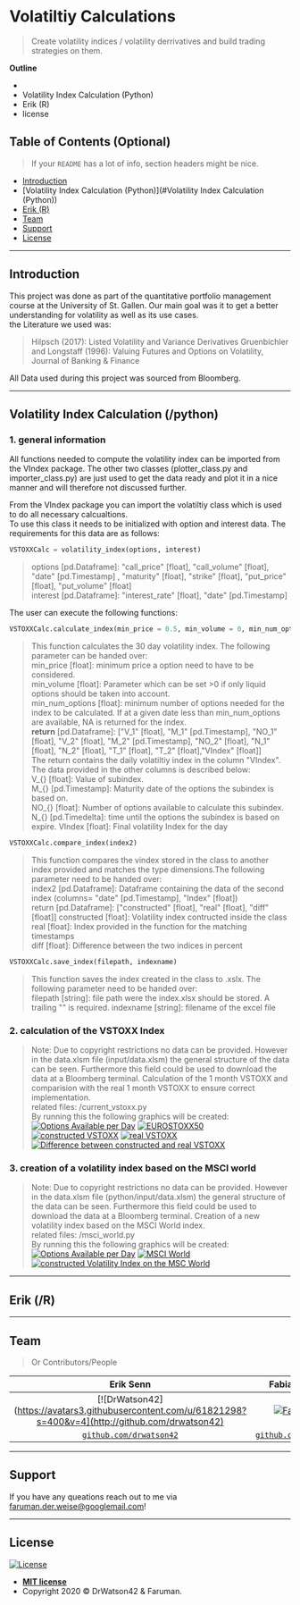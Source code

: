 # Volatiltiy Calculations

> Create volatility indices / volatility derrivatives and build trading strategies on them.

**Outline**

- 
- Volatility Index Calculation (Python)
- Erik (R)
- license

## Table of Contents (Optional)

> If your `README` has a lot of info, section headers might be nice.

- [Introduction](#Introduction)
- [Volatility Index Calculation (Python)](#Volatility Index Calculation (Python))
- [Erik (R)](#Erik (R))
- [Team](#team)
- [Support](#support)
- [License](#license)


---

## Introduction
This project was done as part of the quantitative portfolio management course at the University of St. Gallen. Our main goal was it to get a better understanding for volatility as well as its use cases.<br>
the Literature we used was:<br>
>Hilpsch (2017): Listed Volatility and Variance Derivatives
>Gruenbichler and Longstaff (1996): Valuing Futures and Options on Volatility, Journal of Banking & Finance

All Data used during this project was sourced from Bloomberg.

---

## Volatility Index Calculation (/python)

### 1. general information
All functions needed to compute the volatility index can be imported from the VIndex package. The other two classes (plotter_class.py and importer_class.py) are just used to get the data ready and plot it in a nice manner and will therefore not discussed further.<br>

From the VIndex package you can import the volatiltiy class which is used to do all necessary calcualtions. <br>
To use this class it needs to be initialized with option and interest data. The requirements for this data are as follows:<br>

```python
VSTOXXCalc = volatility_index(options, interest)
```
>options [pd.Dataframe]: "call_price" [float], "call_volume" [float], "date" [pd.Timestamp] , "maturity" [float], "strike" [float], "put_price" [float], "put_volume" [float]<br>
>interest [pd.Dataframe]: "interest_rate" [float], "date" [pd.Timestamp]<br>

The user can execute the following functions:

```python
VSTOXXCalc.calculate_index(min_price = 0.5, min_volume = 0, min_num_options = 6, return_data = False)
```
>This function calculates the 30 day volatility index. The following parameter can be handed over:<br>
>min_price [float]: minimum price a option need to have to be considered.<br>
>min_volume [float]: Parameter which can be set >0 if only liquid options should be taken into account.<br>
>min_num_options [float]: minimum number of options needed for the index to be calculated. If at a given date less than min_num_options are available, NA is returned for the index.<br>
><b>return</b> [pd.Dataframe]: ["V_1" [float], "M_1" [pd.Timestamp], "NO_1" [float], "V_2" [float], "M_2" [pd.Timestamp], "NO_2" [float], "N_1" [float], "N_2" [float], "T_1" [float], "T_2" [float],"VIndex" [float]]<br>
>The return contains the daily volatiltiy index in the column "VIndex". The data provided in the other columns is described below:<br>
>V_{} [float]: Value of subindex.<br>
>M_{} [pd.Timestamp]: Maturity date of the options the subindex is based on.<br>
>NO_{} [float]: Number of options available to calculate this subindex.<br>
>N_{} [pd.Timedelta]: time until the options the subindex is based on expire.
>VIndex [float]: Final volatility Index for the day

```python
VSTOXXCalc.compare_index(index2)
```
>This function compares the vindex stored in the class to another index provided and matches the type dimensions.The following parameter need to be handed over:<br>
>index2 [pd.Dataframe]: Dataframe containing the data of the second index (columns= "date" [pd.Timestamp], "Index" [float])<br>
>return [pd.Dataframe]: ["constructed" [float], "real" [float], "diff" [float]]
>constructed [float]:  Volatility index contructed inside the class<br>
>real [float]: Index provided in the function for the matching timestamps<br>
>diff [float]: Difference between the two indices in percent<br>

```python
VSTOXXCalc.save_index(filepath, indexname)
```
>This function saves the index created in the class to .xslx. The following parameter need to be handed over:<br>
>filepath [string]: file path were the index.xlsx should be stored. A trailing "\" is required.
>indexname [string]: filename of the excel file

### 2. calculation of the VSTOXX Index
> Note: Due to copyright restrictions no data can be provided. However in the data.xlsm file (input/data.xlsm) the general structure of the data can be seen. Furthermore this field could be used to download the data at a Bloomberg terminal.
Calculation of the 1 month VSTOXX and comparision with the real 1 month VSTOXX to ensure correct implementation.<br>
related files: /current_vstoxx.py<br>
By running this the following graphics will be created:
[![Options Available per Day](https://github.com/Faruman/VolatiltiyCalculations/tree/master/python/output/VSTOXX_avail_options.png)]()
[![EUROSTOXX50](https://github.com/Faruman/VolatiltiyCalculations/tree/master/python/output/EUROSTOXX50_lastmonths.png)]()
[![constructed VSTOXX](https://github.com/Faruman/VolatiltiyCalculations/tree/master/python/output/const_VSTOXX.png)]()
[![real VSTOXX](https://github.com/Faruman/VolatiltiyCalculations/tree/master/python/output/real_VSTOXX.png)]()
[![Difference between constructed and real VSTOXX](https://github.com/Faruman/VolatiltiyCalculations/tree/master/python/output/VSTOXX_difference_real_const.png)]()

### 3. creation of a volatility index based on the MSCI world
> Note: Due to copyright restrictions no data can be provided. However in the data.xlsm file (python/input/data.xlsm) the general structure of the data can be seen. Furthermore this field could be used to download the data at a Bloomberg terminal.
Creation of a new volatility index based on the MSCI World index.<br>
related files: /msci_world.py<br>
By running this the following graphics will be created:
[![Options Available per Day](https://github.com/Faruman/VolatiltiyCalculations/tree/master/python/output/VMSCI_avail_options.png)]()
[![MSCI World](https://github.com/Faruman/VolatiltiyCalculations/tree/master/python/output/output/MSCIWorld_lastmonths.png)]()
[![constructed Volatility Index on the MSC World](https://github.com/Faruman/VolatiltiyCalculations/tree/master/python/output/const_VMSCI2.png)]()

---

## Erik (/R)



---

## Team

> Or Contributors/People

| Erik Senn | Fabian Karst|
| :---: |:---:|
| [![DrWatson42](https://avatars3.githubusercontent.com/u/61821298?s=400&v=4](http://github.com/drwatson42)    | [![Faruman](https://avatars2.githubusercontent.com/u/17872923?s=460&u=c9905d2dea3f9966cbf331b2b26eebc8ddf721a2&v=4)](http://github.com/faruman) |
| <a href="http://github.com/drwatson42" target="_blank">`github.com/drwatson42`</a> | <a href="http://github.com/faruman" target="_blank">`github.com/faruman`</a> |

---

## Support

If you have any queations reach out to me via <a href="mailto:faruman.der.weise@googlemail.com" target="_blank">faruman.der.weise@googlemail.com</a>!

---

## License

[![License](http://img.shields.io/:license-mit-blue.svg?style=flat-square)](http://badges.mit-license.org)

- **[MIT license](http://opensource.org/licenses/mit-license.php)**
- Copyright 2020 © DrWatson42 & Faruman</a>.